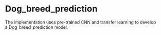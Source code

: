 # Dog_breed_prediction
The implementation uses pre-trained CNN and transfer learning to develop a Dog_breed_prediction model.
